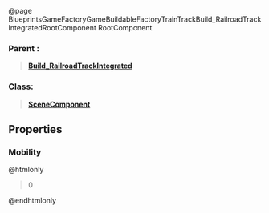@page BlueprintsGameFactoryGameBuildableFactoryTrainTrackBuild_RailroadTrackIntegratedRootComponent RootComponent
### Parent :
<b><a href="_blueprints_game_factory_game_buildable_factory_train_track_build__railroad_track_integrated.html"><blockquote>Build_RailroadTrackIntegrated</blockquote></a></b>
### Class:
<b><a href="_class_script_scene_component.html"><blockquote>SceneComponent</blockquote></a></b>
## Properties
### Mobility
@htmlonly
<blockquote>0</blockquote>
@endhtmlonly

